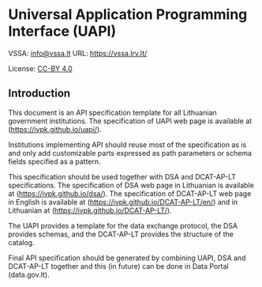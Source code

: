 # Universal Application Programming Interface (UAPI)

VSSA: info@vssa.lt URL: https://vssa.lrv.lt/

License: [CC-BY 4.0](https://creativecommons.org/licenses/by/4.0/)

## Introduction

This document is an API specification template for all Lithuanian government institutions. The specification of UAPI web page is available at (https://ivpk.github.io/uapi/).

Institutions implementing API should reuse most of the specification as is and only add customizable parts expressed as path parameters or schema fields specified as a pattern.

This specification should be used together with DSA and DCAT-AP-LT specifications.  The specification of DSA web page in Lithuanian is available at (https://ivpk.github.io/dsa/).
The specification of DCAT-AP-LT web page in English is available at (https://ivpk.github.io/DCAT-AP-LT/en/) and in Lithuanian at (https://ivpk.github.io/DCAT-AP-LT/).

The UAPI provides a template for the data exchange protocol, the DSA provides schemas, and the DCAT-AP-LT provides the structure of the catalog.

Final API specification should be generated by combining UAPI, DSA and DCAT-AP-LT together and this (in future) can be done in Data Portal (data.gov.lt).
